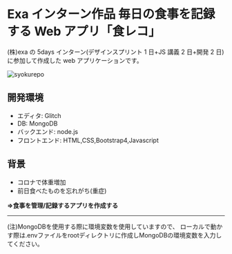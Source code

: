 # Exa インターン作品 毎日の食事を記録する Web アプリ「食レコ」

(株)exa の 5days インターン(デザインスプリント 1 日+JS 講義 2 日+開発 2 日)
に参加して作成した web アプリケーションです。

![syokurepo](https://user-images.githubusercontent.com/66266385/94418679-aba30880-01bc-11eb-9f53-312589a6b008.jpg)
## 開発環境
- エディタ: Glitch
- DB: MongoDB
- バックエンド: node.js 
- フロントエンド: HTML,CSS,Bootstrap4,Javascript

## 背景
- コロナで体重増加
- 前日食べたものを忘れがち(重症)

**=>食事を管理/記録するアプリを作成する**

***
(注)MongoDBを使用する際に環境変数を使用していますので、
ローカルで動かす際は.envファイルをrootディレクトリに作成しMongoDBの環境変数を入力してください。






